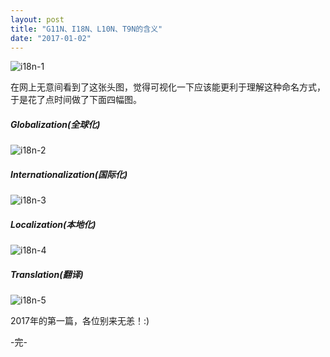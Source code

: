 ```yaml
---
layout: post
title: "G11N、I18N、L10N、T9N的含义"
date: "2017-01-02"
---
```

![i18n-1]({{site.IMG_PATH}}/i18n-1.png)

在网上无意间看到了这张头图，觉得可视化一下应该能更利于理解这种命名方式，于是花了点时间做了下面四幅图。


##### Globalization(全球化)
![i18n-2]({{site.IMG_PATH}}/i18n-2.png)

##### Internationalization(国际化)
![i18n-3]({{site.IMG_PATH}}/i18n-3.png)

##### Localization(本地化)
![i18n-4]({{site.IMG_PATH}}/i18n-4.png)

##### Translation(翻译)
![i18n-5]({{site.IMG_PATH}}/i18n-5.png)

2017年的第一篇，各位别来无恙！:)

-完-
